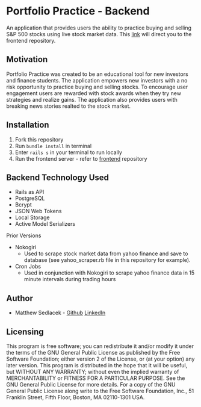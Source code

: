 # Portfolio Practice - Backend

An application that provides users the ability to practice buying and selling S&P 500 stocks using live stock market data. This [link](https://github.com/matthewsedlacek/portfolio-practice-frontend) will direct you to the frontend repository.

## Motivation

Portfolio Practice was created to be an educational tool for new investors and finance students. The application empowers new investors with a no risk opportunity to practice buying and selling stocks. To encourage user engagement users are rewarded with stock awards when they try new strategies and realize gains. The application also provides users with breaking news stories realted to the stock market.

## Installation

1. Fork this repository
2. Run `bundle install` in terminal
3. Enter `rails s` in your terminal to run locally
4. Run the frontend server - refer to [frontend](https://github.com/matthewsedlacek/portfolio-practice-frontend) repository

## Backend Technology Used

- Rails as API
- PostgreSQL
- Bcrypt
- JSON Web Tokens
- Local Storage
- Active Model Serializers

Prior Versions

- Nokogiri
  - Used to scrape stock market data from yahoo finance and save to database (see yahoo_scraper.rb file in this repository for example).
- Cron Jobs
  - Used in conjunction with Nokogiri to scrape yahoo finance data in 15 minute intervals during trading hours

## Author

- Matthew Sedlacek - [Github](https://github.com/matthewsedlacek) [LinkedIn](https://www.linkedin.com/in/matthew-sedlacek/)

## Licensing

This program is free software; you can redistribute it and/or modify it under the terms of the GNU General Public License as published by the Free Software Foundation; either version 2 of the License, or (at your option) any later version.
This program is distributed in the hope that it will be useful, but WITHOUT ANY WARRANTY; without even the implied warranty of MERCHANTABILITY or FITNESS FOR A PARTICULAR PURPOSE. See the GNU General Public License for more details.
For a copy of the GNU General Public License along write to the Free Software Foundation, Inc., 51 Franklin Street, Fifth Floor, Boston, MA 02110-1301 USA.
